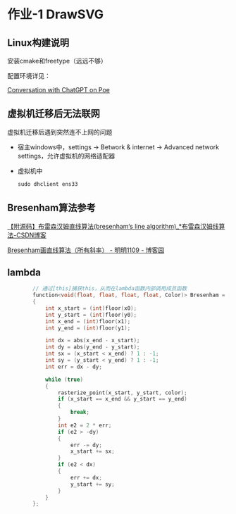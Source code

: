 # 作业-1 DrawSVG

## Linux构建说明

安装cmake和freetype（远远不够）

配置环境详见：

[Conversation with ChatGPT on Poe](https://poe.com/s/L532lNZhy4TIsVuyaXP9)

## 虚拟机迁移后无法联网

虚拟机迁移后遇到突然连不上网的问题

- 宿主windows中，settings -> Betwork & internet -> Advanced network settings，允许虚拟机的网络适配器

- 虚拟机中
  
  ```powershell
  sudo dhclient ens33
  ```

## Bresenham算法参考

[【附源码】布雷森汉姆直线算法(bresenham‘s line algorithm)_*布雷森汉姆线算法-CSDN博客](https://blog.csdn.net/u011341856/article/details/118788353)

[Bresenham画直线算法（所有斜率） - 明明1109 - 博客园](https://www.cnblogs.com/fortunely/p/17660786.html)

## lambda

```cpp
        // 通过[this]捕获this，从而在lambda函数内部调用成员函数
        function<void(float, float, float, float, Color)> Bresenham = [this](float x0, float y0, float x1, float y1, Color color)
        {
            int x_start = (int)floor(x0);
            int y_start = (int)floor(y0);
            int x_end = (int)floor(x1);
            int y_end = (int)floor(y1);

            int dx = abs(x_end - x_start);
            int dy = abs(y_end - y_start);
            int sx = (x_start < x_end) ? 1 : -1;
            int sy = (y_start < y_end) ? 1 : -1;
            int err = dx - dy;

            while (true)
            {
                rasterize_point(x_start, y_start, color);
                if (x_start == x_end && y_start == y_end)
                {
                    break;
                }
                int e2 = 2 * err;
                if (e2 > -dy)
                {
                    err -= dy;
                    x_start += sx;
                }
                if (e2 < dx)
                {
                    err += dx;
                    y_start += sy;
                }
            }
        };
```
